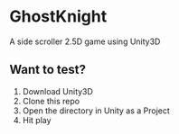 # GhostKnight
A side scroller 2.5D game using Unity3D

## Want to test?

1. Download Unity3D
2. Clone this repo
3. Open the directory in Unity as a Project
4. Hit play
